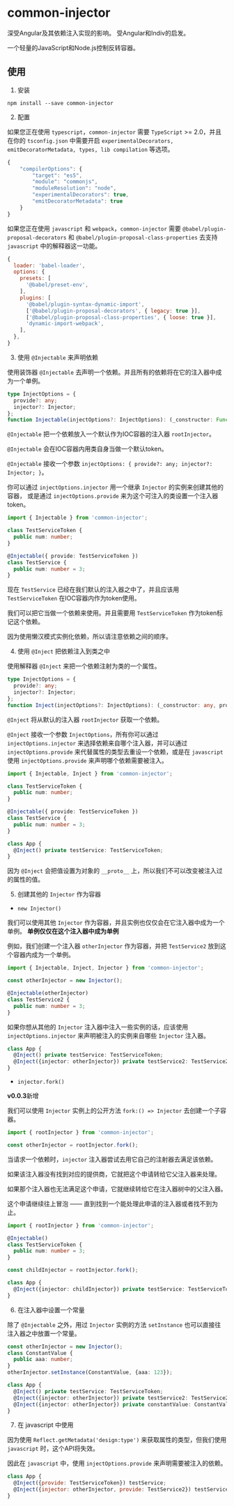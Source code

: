 # common-injector

深受Angular及其依赖注入实现的影响。 受Angular和Indiv的启发。

一个轻量的JavaScript和Node.js控制反转容器。


## 使用

1. 安装

  `npm install --save common-injector`


2. 配置

  如果您正在使用 `typescript`，`common-injector` 需要 `TypeScript` >= 2.0，并且在你的 `tsconfig.json` 中需要开启 `experimentalDecorators, emitDecoratorMetadata, types, lib compilation` 等选项。

  ```javascript
  {
      "compilerOptions": {
          "target": "es5",
          "module": "commonjs",
          "moduleResolution": "node",
          "experimentalDecorators": true,
          "emitDecoratorMetadata": true
      }
  }
  ```

  如果您正在使用 `javascript` 和 `webpack`，`common-injector` 需要  `@babel/plugin-proposal-decorators` 和 `@babel/plugin-proposal-class-properties` 去支持 `javascript` 中的解释器这一功能。

  ```javascript
  {
    loader: 'babel-loader',
    options: {
      presets: [
        '@babel/preset-env',
      ],
      plugins: [
        '@babel/plugin-syntax-dynamic-import',
        ['@babel/plugin-proposal-decorators', { legacy: true }],
        ['@babel/plugin-proposal-class-properties', { loose: true }],
        'dynamic-import-webpack',
      ],
    },
  }
  ```


3. 使用 `@Injectable` 来声明依赖

  使用装饰器 `@Injectable` 去声明一个依赖。并且所有的依赖将在它的注入器中成为一个单例。

  ```typescript
  type InjectOptions = {
    provide?: any;
    injector?: Injector;
  };
  function Injectable(injectOptions?: InjectOptions): (_constructor: Function) => any;
  ```

  `@Injectable` 把一个依赖放入一个默认作为IOC容器的注入器 `rootInjector`。

  `@Injectable` 会在IOC容器内用类自身当做一个默认token。
  
  `@Injectable` 接收一个参数 `injectOptions: { provide?: any; injector?: Injector; }`。

  你可以通过 `injectOptions.injector` 用一个继承 `Injector` 的实例来创建其他的容器， 或是通过 `injectOptions.provide` 来为这个可注入的类设置一个注入器token。

  ```typescript
  import { Injectable } from 'common-injector';

  class TestServiceToken {
    public num: number;
  }

  @Injectable({ provide: TestServiceToken })
  class TestService {
    public num: number = 3;
  }
  ```

  现在 `TestService` 已经在我们默认的注入器之中了，并且应该用 `TestServiceToken` 在IOC容器内作为token使用。
  
  我们可以把它当做一个依赖来使用。并且需要用 `TestServiceToken` 作为token标记这个依赖。

  因为使用懒汉模式实例化依赖，所以请注意依赖之间的顺序。


4. 使用 `@Inject` 把依赖注入到类之中

  使用解释器 `@Inject` 来把一个依赖注射为类的一个属性。

  ```typescript
  type InjectOptions = {
    provide?: any;
    injector?: Injector;
  };
  function Inject(injectOptions?: InjectOptions): (_constructor: any, propertyName: string) => any;
  ```

  `@Inject` 将从默认的注入器 `rootInjector` 获取一个依赖。

  `@Inject` 接收一个参数 `InjectOptions`，所有你可以通过 `injectOptions.injector` 来选择依赖来自哪个注入器，并可以通过 `injectOptions.provide` 来代替属性的类型去重设一个依赖，或是在 `javascript` 使用 `injectOptions.provide` 来声明哪个依赖需要被注入。


  ```typescript
  import { Injectable, Inject } from 'common-injector';

  class TestServiceToken {
    public num: number;
  }

  @Injectable({ provide: TestServiceToken })
  class TestService {
    public num: number = 3;
  }

  class App {
    @Inject() private testService: TestServiceToken;
  }
  ```

  因为 `@Inject` 会把值设置为对象的 `__proto__` 上，所以我们不可以改变被注入过的属性的值。


5. 创建其他的 `Injector` 作为容器

  - `new Injector()`

  我们可以使用其他 `Injector` 作为容器，并且实例也仅仅会在它注入器中成为一个单例。 **单例仅仅在这个注入器中成为单例**

  例如，我们创建一个注入器 `otherInjector` 作为容器，并把 `TestService2` 放到这个容器内成为一个单例。

  ```typescript
  import { Injectable, Inject, Injector } from 'common-injector';

  const otherInjector = new Injector();

  @Injectable(otherInjector)
  class TestService2 {
    public num: number = 3;
  }
  ```

  如果你想从其他的 `Injector` 注入器中注入一些实例的话，应该使用 `injectOptions.injector` 来声明被注入的实例来自哪些 `Injector` 注入器。

  ```typescript
  class App {
    @Inject() private testService: TestServiceToken;
    @Inject({injector: otherInjector}) private testService2: TestService2;
  }
  ```

  - `injector.fork()`

  **v0.0.3**新增

  我们可以使用 `Injector` 实例上的公开方法 `fork:() => Injector` 去创建一个子容器。

  ```typescript
  import { rootInjector } from 'common-injector';

  const otherInjector = rootInjector.fork();
  ```

  当请求一个依赖时，`injector` 注入器尝试去用它自己的注射器去满足该依赖。

  如果该注入器没有找到对应的提供商，它就把这个申请转给它父注入器来处理。

  如果那个注入器也无法满足这个申请，它就继续转给它在注入器树中的父注入器。
  
  这个申请继续往上冒泡 —— 直到找到一个能处理此申请的注入器或者找不到为止。

  ```typescript
  import { rootInjector } from 'common-injector';

  @Injectable()
  class TestServiceToken {
    public num: number = 3;
  }

  const childInjector = rootInjector.fork();

  class App {
    @Inject({injector: childInjector}) private testService: TestServiceToken;
  }
  ```


6. 在注入器中设置一个常量

  除了 `@Injectable` 之外，用过 `Injector` 实例的方法 `setInstance` 也可以直接往注入器之中放置一个常量。

  ```typescript
  const otherInjector = new Injector();
  class ConstantValue {
    public aaa: number;
  }
  otherInjector.setInstance(ConstantValue, {aaa: 123});
  ```

  ```typescript
  class App {
    @Inject() private testService: TestServiceToken;
    @Inject({injector: otherInjector}) private testService2: TestService2;
    @Inject({injector: otherInjector}) private constantValue: ConstantValue;
  }
  ```


7. 在 javascript 中使用

  因为使用 `Reflect.getMetadata('design:type')` 来获取属性的类型，但我们使用 `javascript` 时，这个API将失效。

  因此在 `javascript` 中，使用 `injectOptions.provide` 来声明需要被注入的依赖。

  ```javascript
  class App {
    @Inject({provide: TestServiceToken}) testService;
    @Inject({injector: otherInjector, provide: TestService2}) testService2;
  }
  ```

